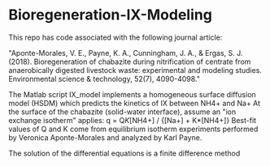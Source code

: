 # Bioregeneration-IX-Modeling

This repo has code associated with the following journal article: 

"Aponte-Morales, V. E., Payne, K. A., Cunningham, J. A., & Ergas, S. J. (2018). Bioregeneration of 
chabazite during nitrification of centrate from anaerobically digested livestock waste: experimental 
and modeling studies. Environmental science & technology, 52(7), 4090-4098."

The Matlab script IX_model implements a homogeneous surface diffusion model (HSDM)
which predicts the kinetics of IX between NH4+ and Na+
At the surface of the chabazite (solid-water interface), assume
an "ion exchange isotherm" applies:
q = Q*K*[NH4+] / {[Na+] + K*[NH4+]}
Best-fit values of Q and K come from equilibrium isotherm
experiments performed by Veronica Aponte-Morales and analyzed by
Karl Payne.

The solution of the differential equations is a finite difference method

